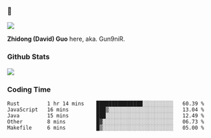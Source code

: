 ### 👋

![](https://komarev.com/ghpvc/?username=Gun9niR&label=Total+Views)

**Zhidong (David) Guo** here, aka. Gun9niR.

### Github Stats

<img src="https://github-readme-stats.vercel.app/api?username=Gun9niR&count_private=true&show_icons=true&theme=vue-dark&hide_title=true">

### Coding Time

<!--START_SECTION:waka-->

```text
Rust         1 hr 14 mins    ███████████████░░░░░░░░░░   60.39 %
JavaScript   16 mins         ███▒░░░░░░░░░░░░░░░░░░░░░   13.04 %
Java         15 mins         ███░░░░░░░░░░░░░░░░░░░░░░   12.49 %
Other        8 mins          █▓░░░░░░░░░░░░░░░░░░░░░░░   06.73 %
Makefile     6 mins          █▒░░░░░░░░░░░░░░░░░░░░░░░   05.00 %
```

<!--END_SECTION:waka-->

